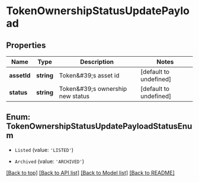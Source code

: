 # TokenOwnershipStatusUpdatePayload

## Properties

|Name | Type | Description | Notes|
|------------ | ------------- | ------------- | -------------|
|**assetId** | **string** | Token\&#39;s asset id | [default to undefined]|
|**status** | **string** | Token\&#39;s ownership new status | [default to undefined]|


## Enum: TokenOwnershipStatusUpdatePayloadStatusEnum


* `Listed` (value: `'LISTED'`)

* `Archived` (value: `'ARCHIVED'`)





[[Back to top]](#) [[Back to API list]](../../README.md#documentation-for-api-endpoints) [[Back to Model list]](../../README.md#documentation-for-models) [[Back to README]](../../README.md)
